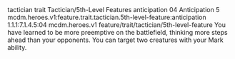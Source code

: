 <ability>
  <metadata>
    <class>tactician</class>
    <feature_type>trait</feature_type>
    <file_dpath>Tactician/5th-Level Features</file_dpath>
    <item_id>anticipation</item_id>
    <item_index>04</item_index>
    <item_name>Anticipation</item_name>
    <level>5</level>
    <scc>mcdm.heroes.v1:feature.trait.tactician.5th-level-feature:anticipation</scc>
    <scdc>1.1.1:7.1.4.5:04</scdc>
    <source>mcdm.heroes.v1</source>
    <type>feature/trait/tactician/5th-level-feature</type>
  </metadata>
  <effects>
    <effect type="mundane">You have learned to be more preemptive on the battlefield, thinking more steps ahead than your opponents. You can target two creatures with your Mark ability.</effect>
  </effects>
</ability>
